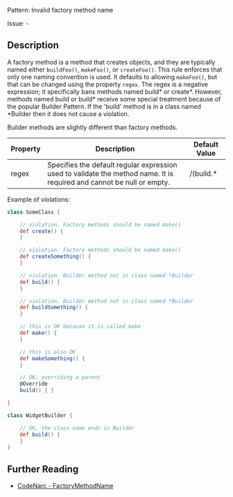 Pattern: Invalid factory method name

Issue: -

## Description

A factory method is a method that creates objects, and they are typically named either `buildFoo()`, `makeFoo()`, or `createFoo()`. This rule enforces that only one naming convention is used. It defaults to allowing `makeFoo()`, but that can be changed using the property `regex`. The regex is a negative expression; it specifically bans methods named build\* or create\*. However, methods named build or build\* receive some special treatment because of the popular Builder Pattern. If the 'build' method is in a class named \*Builder then it does not cause a violation.

Builder methods are slightly different than factory methods.

| **Property** | **Description**                                                                                                        | **Default Value**      |
| --- | --- | --- |
| regex        | Specifies the default regular expression used to validate the method name. It is required and cannot be null or empty. | /(build.\*|create.\*)/ |

Example of violations:

``` groovy
class SomeClass {

    // violation. Factory methods should be named make()
    def create() {
    }

    // violation. Factory methods should be named make()
    def createSomething() {
    }

    // violation. Builder method not in class named *Builder
    def build() {
    }

    // violation. Builder method not in class named *Builder
    def buildSomething() {
    }

    // this is OK because it is called make
    def make() {
    }

    // this is also OK
    def makeSomething() {
    }

    // OK, overriding a parent
    @Override
    build() { }

}

class WidgetBuilder {

    // OK, the class name ends in Builder
    def build() {
    }
}
```

## Further Reading

* [CodeNarc - FactoryMethodName](http://codenarc.sourceforge.net/codenarc-rules-naming.html#FactoryMethodName)